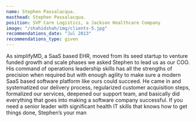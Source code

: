 ```yaml
---
name: Stephen Passalacqua.
masthead: Stephen Passalacqua.
position: SVP Care Logistics, a Jackson Healthcare Company
image: "/shahidshah/img/clients-5.jpg"
recommendations_date: "Jul 2013"
recommendations_type: given
---
```


As simplifyMD, a SaaS based EHR, moved from its seed startup to venture funded growth and scale phases we asked Stephen to lead us as our COO. His command of operations leadership skills has all the strengths of precision when required but with enough agility to make sure a modern SaaS based software platform like ours could succeed. He came in and systematized our delivery process, regularized customer acquisition steps, formalized our services, deepened our support team, and basically did everything that goes into making a software company successful. If you need a senior leader with significant health IT skills that knows how to get things done, Stephen’s your man


